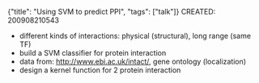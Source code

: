 {"title": "Using SVM to predict PPI", "tags": ["talk"]}
CREATED: 200908210543
 * different kinds of interactions: physical (structural), long range (same TF)
 * build a SVM classifier for protein interaction
 * data from: http://www.ebi.ac.uk/intact/, gene ontology (localization)
 * design a kernel function for 2 protein interaction
